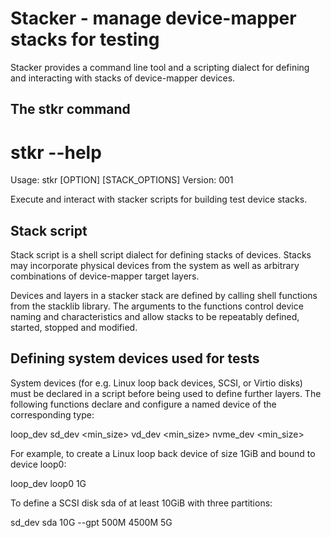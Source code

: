 # Stacker - manage device-mapper stacks for testing

Stacker provides a command line tool and a scripting dialect for defining and
interacting with stacks of device-mapper devices.

## The stkr command

  # stkr --help
  Usage: stkr <command> [OPTION] <stack> [STACK_OPTIONS]
  Version: 001

  Execute and interact with stacker scripts for building test device stacks.


## Stack script

Stack script is a shell script dialect for defining stacks of devices. Stacks
may incorporate physical devices from the system as well as arbitrary
combinations of device-mapper target layers.

Devices and layers in a stacker stack are defined by calling shell functions
from the stacklib library. The arguments to the functions control device naming
and characteristics and allow stacks to be repeatably defined, started, stopped
and modified.

## Defining system devices used for tests

System devices (for e.g. Linux loop back devices, SCSI, or Virtio disks) must
be declared in a script before being used to define further layers. The
following functions declare and configure a named device of the corresponding
type:

  loop_dev <name> <size>
  sd_dev <name> <min_size>
  vd_dev <name> <min_size>
  nvme_dev <name> <min_size>

For example, to create a Linux loop back device of size 1GiB and bound to
device loop0:

  loop_dev loop0 1G

To define a SCSI disk sda of at least 10GiB with three partitions:

  sd_dev sda 10G --gpt 500M 4500M 5G



